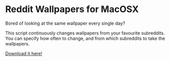 # Reddit Wallpapers for MacOSX

Bored of looking at the same wallpaper every single day?

This script continuously changes wallpapers from your favourite subreddits. You can specify how often to change, and from which subreddits to take the wallpapers.

[Download it here!](https://github.com/mariolamacchia/reddit-wallpapers-macosx/releases/latest)

